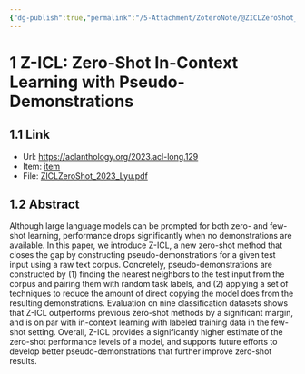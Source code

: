 ```yaml
---
{"dg-publish":true,"permalink":"/5-Attachment/ZoteroNote/@ZICLZeroShot_2023_Lyu/","title":"Z-ICL: Zero-Shot In-Context Learning with Pseudo-Demonstrations"}
---
```


# 1 Z-ICL: Zero-Shot In-Context Learning with Pseudo-Demonstrations
## 1.1 Link
- Url: https://aclanthology.org/2023.acl-long.129
- Item: [item](zotero://select/library/items/QBAU4IHL)
- File: [ZICLZeroShot_2023_Lyu.pdf](zotero://open-pdf/library/items/E57MXPK4)
## 1.2 Abstract
Although large language models can be prompted for both zero- and few-shot learning, performance drops significantly when no demonstrations are available. In this paper, we introduce Z-ICL, a new zero-shot method that closes the gap by constructing pseudo-demonstrations for a given test input using a raw text corpus. Concretely, pseudo-demonstrations are constructed by (1) finding the nearest neighbors to the test input from the corpus and pairing them with random task labels, and (2) applying a set of techniques to reduce the amount of direct copying the model does from the resulting demonstrations. Evaluation on nine classification datasets shows that Z-ICL outperforms previous zero-shot methods by a significant margin, and is on par with in-context learning with labeled training data in the few-shot setting. Overall, Z-ICL provides a significantly higher estimate of the zero-shot performance levels of a model, and supports future efforts to develop better pseudo-demonstrations that further improve zero-shot results.